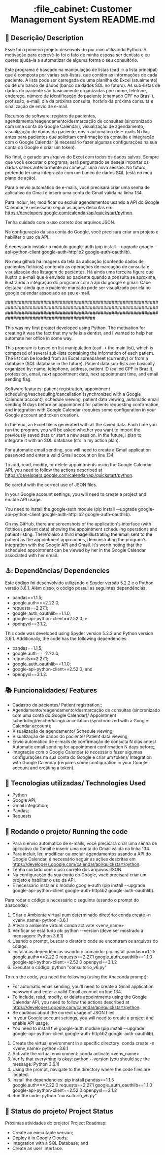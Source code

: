 <h1 align="center">:file_cabinet: Customer Management System README.md</h1>

## :memo: Descrição/ Description
Esse foi o primeiro projeto desenvolvido por mim utilizando Python. A motivação para escrevê-lo foi o fato de minha esposa ser dentista e eu querer ajudá-la a automatizar de alguma forma o seu consultório.

Este programa é baseado na manipulação de listas (cad -> a lista principal) que é composta por várias sub-listas, que contêm as informações de cada paciente. A lista pode ser carregada de uma planilha do Excel (atualmente) ou de um banco de dados (banco de dados SQL no futuro).
As sub-listas de dados do paciente são basicamente organizadas por: nome, telefone, endereço, número de identificação do paciente (chamado CPF no Brasil), profissão, e-mail, dia da próxima consulta, horário da próxima consulta e sinalização de envio de e-mail.

Recursos de software: registro de pacientes, agendamento/reagendamento/desmarcação de consultas (sincronizado com uma conta do Google Calendar), visualização de agendamento, visualização de dados do paciente, envio automático de e-mails N dias antes para pacientes que solicitam confirmação da consulta e integração com o Google Calendar (é necessário fazer algumas configurações na sua conta do Google e criar um token).

No final, é gerado um arquivo do Excel com todos os dados salvos. Sempre que você executar o programa, será perguntado se deseja importar os dados salvos anteriormente ou começar uma nova sessão. No futuro, pretendo ter uma integração com um banco de dados SQL (está no meu plano de ação).

Para o envio automático de e-mails, você precisará criar uma senha de aplicativo do Gmail e inserir uma conta do Gmail válida na linha 134.

Para incluir, ler, modificar ou excluir agendamentos usando a API do Google Calendar, é necessário seguir as ações descritas em https://developers.google.com/calendar/api/quickstart/python.

Tenha cuidado com o uso correto dos arquivos JSON.

Na configuração da sua conta do Google, você precisará criar um projeto e habilitar o uso da API.

É necessário instalar o módulo google-auth (pip install --upgrade google-api-python-client google-auth-httplib2 google-auth-oauthlib).

No meu github há imagens da tela da aplicação (contendo dados de pacientes fictícios) contendo as operações de marcação de consulta e visualização das listagem de pacientes. Há ainda uma terceira figura que ilustra o e-mail que é enviado ao paciente quando a consulta se aproxima, ilustrando a integração do programa com a api do google e gmail. Cabe destacar ainda que o paciente marcado pode ser visualizado por ela no google calendar associado ao seu e-mail. 

#########################################################################################################################################################################################################

This was my first project developed using Python. The motivation for creating it was the fact that my wife is a dentist, and I wanted to help her automate her office in some way.

This program is based on list manipulation (cad -> the main list), which is composed of several sub-lists containing the information of each patient. The list can be loaded from an Excel spreadsheet (currently) or from a database (SQL database in the future). Patient data sub-lists are basically organized by: name, telephone, address, patient ID (called CPF in Brazil), profession, email, next appointment date, next appointment time, and email sending flag.

Software features: patient registration, appointment scheduling/rescheduling/cancellation (synchronized with a Google Calendar account), schedule viewing, patient data viewing, automatic email sending N days before an appointment for patients requesting confirmation, and integration with Google Calendar (requires some configuration in your Google account and token creation).

In the end, an Excel file is generated with all the saved data. Each time you run the program, you will be asked whether you want to import the previously saved data or start a new session. In the future, I plan to integrate it with an SQL database (it's in my action plan).

For automatic email sending, you will need to create a Gmail application password and enter a valid Gmail account on line 134.

To add, read, modify, or delete appointments using the Google Calendar API, you need to follow the actions described at https://developers.google.com/calendar/api/quickstart/python.

Be careful with the correct use of JSON files.

In your Google account settings, you will need to create a project and enable API usage.

You need to install the google-auth module (pip install --upgrade google-api-python-client google-auth-httplib2 google-auth-oauthlib).

On my GitHub, there are screenshots of the application's interface (with fictitious patient data) showing the appointment scheduling operations and patient listing. There's also a third image illustrating the email sent to the patient as the appointment approaches, demonstrating the program's integration with the Google API and Gmail. It's worth noting that the scheduled appointment can be viewed by her in the Google Calendar associated with her email.


## ⚓: Dependências/ Dependencies
Este código foi desenvolvido utilizando o Spyder versão 5.2.2 e o Python versão 3.6.1. Além disso, o código possui as seguintes dependências:
* pandas==1.1.5;
* google.auth===2.22.0;
* requests==2.27.1;
* google_auth_oauthlib==1.1.0;
* google-api-python-client==2.52.0; e
* openpyxl==3.1.2.

This code was developed using Spyder version 5.2.2 and Python version 3.6.1. Additionally, the code has the following dependencies:
* pandas==1.1.5;
* google.auth===2.22.0;
* requests==2.27.1;
* google_auth_oauthlib==1.1.0;
* google-api-python-client==2.52.0; and
* openpyxl==3.1.2.


## :books: Funcionalidades/ Features
* Cadastro de pacientes/ Patient registration;;
* Agendamento/reagendamento/desmarcação de consultas (sincronizado com uma conta do Google Calendar)/ Appointment scheduling/rescheduling/cancellation (synchronized with a Google Calendar account);
* Visualização de agendamento/ Schedule viewing;
* Visualização de dados do paciente/ Patient data viewing;
* Envio automático de e-mails de confirmação de consulta N dias antes/ Automatic email sending for appointment confirmation N days before;;
* Integração com o Google Calendar (é necessário fazer algumas configurações na sua conta do Google e criar um token)/ Integration with Google Calendar (requires some configuration in your Google account and creating a token).

 
## :wrench: Tecnologias utilizadas/ Technologies Used
* Python
* Google API;
* Gmail integration;
* Pandas;
* Requests


## :rocket: Rodando o projeto/ Running the code
* Para o envio automático de e-mails, você precisará criar uma senha de aplicativo do Gmail e inserir uma conta do Gmail válida na linha 134.
* Para incluir, ler, modificar ou excluir agendamentos usando a API do Google Calendar, é necessário seguir as ações descritas em https://developers.google.com/calendar/api/quickstart/python.
* Tenha cuidado com o uso correto dos arquivos JSON.
* Na configuração da sua conta do Google, você precisará criar um projeto e habilitar o uso da API.
* É necessário instalar o módulo google-auth (pip install --upgrade google-api-python-client google-auth-httplib2 google-auth-oauthlib).

Para rodar o código é necessário o seguinte (usando o prompt do anaconda):
1) Criar o Ambiente virtual num determinado diretório: conda create -n <venv_name> python=3.6.1
2) Ativar o ambiente virtual: conda activate <venv_name>
3) Verificar se está tudo ok: python --version (deve ser mostrado a mensagem: Python 3.6.1)
4) Usando o prompt, buscar o diretório onde se encontram os arquivos do código.
5) Instalar as dependências usando o comando: pip install pandas==1.1.5 google.auth===2.22.0 requests==2.27.1 google_auth_oauthlib==1.1.0 google-api-python-client==2.52.0 openpyxl==3.1.2
6) Executar o código: python "consultorio_v6.py"

To run the code, you need the following (using the Anaconda prompt):
* For automatic email sending, you'll need to create a Gmail application password and enter a valid Gmail account on line 134.
* To include, read, modify, or delete appointments using the Google Calendar API, you need to follow the actions described at https://developers.google.com/calendar/api/quickstart/python.
* Be cautious about the correct usage of JSON files.
* In your Google account settings, you will need to create a project and enable API usage.
* You need to install the google-auth module (pip install --upgrade google-api-python-client google-auth-httplib2 google-auth-oauthlib).

1. Create the virtual environment in a specific directory: conda create -n <venv_name> python=3.6.1
2. Activate the virtual environment: conda activate <venv_name>
3. Verify that everything is okay: python --version (you should see the message: Python 3.6.1)
4. Using the prompt, navigate to the directory where the code files are located.
5. Install the dependencies: pip install pandas==1.1.5 google.auth===2.22.0 requests==2.27.1 google_auth_oauthlib==1.1.0 google-api-python-client==2.52.0 openpyxl==3.1.2
6. Run the code: python "consultorio_v6.py"


## :dart: Status do projeto/ Project Status
Próximas atividades do projeto/ Project Roadmap:
* Create an executable version;
* Deploy it in Google Clouds;
* Integration with a SQL Database; and
* Create an user interface.
